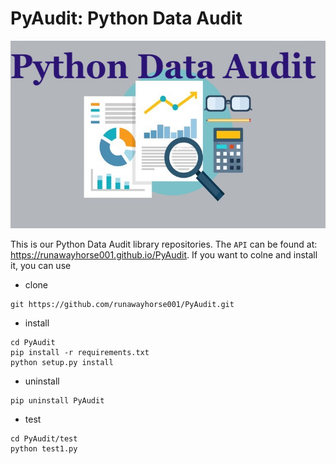 # PyAudit: Python Data Audit 

<p align="center">
  <img width="1200" height="300" src="doc/images/logo.png">
</p>

This is our Python Data Audit library repositories.
The ``API`` can be found at: https://runawayhorse001.github.io/PyAudit. 
If you want to colne and install it, you can use 

- clone

```{bash}
git https://github.com/runawayhorse001/PyAudit.git
```
- install 

```{bash}
cd PyAudit
pip install -r requirements.txt 
python setup.py install
```
- uninstall 

```{bash}
pip uninstall PyAudit
```

- test 

```{bash}
cd PyAudit/test
python test1.py
```

